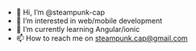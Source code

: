 - 👋 Hi, I’m @steampunk-cap
- 👀 I’m interested in web/mobile development 
- 🌱 I’m currently learning Angular/ionic   
- 📫 How to reach me on steampunk.cap@gmail.com

<!---
steampunk-cap/steampunk-cap is a ✨ special ✨ repository because its `README.md` (this file) appears on your GitHub profile.
You can click the Preview link to take a look at your changes.
--->
